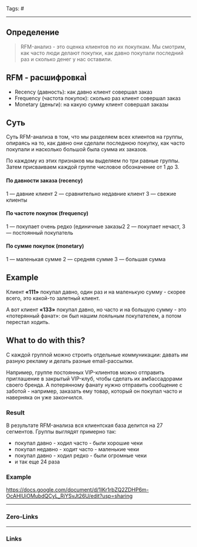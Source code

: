 Tags: #
____
## Определение
>RFM-анализ - это оценка клиентов по их покупкам. Мы смотрим, как часто люди делают покупки, как давно покупали последний раз и сколько
денег у нас оставили.

## RFM - расшифровкаÌ
- Recency (давность): как давно клиент совершал заказ
- Frequency (частота покупок): сколько раз клиент совершал заказ
- Monetary (деньги): на какую сумму клиент совершал заказы

## Суть
Суть RFM-анализа в том, что мы разделяем всех клиентов на группы, опираясь на то, как давно они сделали последнюю покупку, как часто
покупали и насколько большой была сумма их заказов.

По каждому из этих признаков мы выделяем по три равные группы. Затем присваиваем каждой группе числовое обозначение от 1 до 3.

#### По давности заказа (recency)
 1 — давние клиент
 2 — сравнительно недавние клиент
 3 — свежие клиенты
#### По частоте покупок (frequency)
 1 — покупает очень редко (единичные заказы2
 2 — покупает нечаст,
 3 — постоянный покупатель
#### По сумме покупок (monetary)
 1 — маленькая суммe
 2 — средняя суммe
 3 — большая сумма

## Example
Клиент **«111»** покупал давно, один раз и на маленькую сумму - скорее всего, это какой-то залетный клиент.

 А вот клиент **«133»** покупал давно, но часто и на большую сумму - это «потерянный фанат»: он был нашим лояльным покупателем, а потом перестал ходить.

## What to do with this?
С каждой группой можно строить отдельные коммуникации: давать им разную рекламу и делать разные email-рассылки. 

Например, группе постоянных VIP-клиентов можно отправить приглашение в закрытый VIP-клуб, чтобы сделать их амбассадорами своего бренда. А потерянному
фанату нужно отправить сообщение с заботой - например, заказать ему товар, который он покупал часто и наверняка он уже закончился.

### Result
В результате RFM-анализа вся клиентская база делится на 27 сегментов. Группы выглядят примерно так:
* покупал давно - ходил часто - были хорошие чеки
* покупал недавно - ходит часто - маленькие чеки
* покупал давно - ходил редко - были огромные чеки
* и так еще 24 раза

### Example
https://docs.google.com/document/d/1lKr1rbZQ2ZDHP6m-OcAHlUiOMubdQCyL_RiYSvJt26U/edit?usp=sharing



____
### Zero-Links

____
### Links